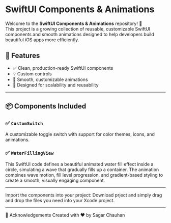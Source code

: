 # SwiftUI Components & Animations

Welcome to the **SwiftUI Components & Animations** repository! 🚀  
This project is a growing collection of reusable, customizable SwiftUI components and smooth animations designed to help developers build beautiful iOS apps more efficiently.

## 🌟 Features

- ✅ Clean, production-ready SwiftUI components
- 💡 Custom controls
- 🎨 Smooth, customizable animations
- 📱 Designed for scalability and reusability

---

## 📦 Components Included

### ✅ `CustomSwitch`
A customizable toggle switch with support for color themes, icons, and animations.

### ✅ `WaterFillingView`
This SwiftUI code defines a beautiful animated water fill effect inside a circle, simulating a wave that gradually fills up a container. The animation combines wave motion, fill level progression, and gradient-based styling to create a smooth, visually engaging component.


---

Import the components into your project:
Download prject and simply drag and drop the files you need into your Xcode project.

---

🙌 Acknowledgements
Created with ❤️ by Sagar Chauhan

